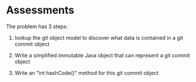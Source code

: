 # Assessments

The problem has 3 steps:

1. lookup the git object model to discover what data is contained in a git commit object

2. Write a simplified immutable Java object that can represent a git commit object

3. Write an "int hashCode()" method for this git commit object
